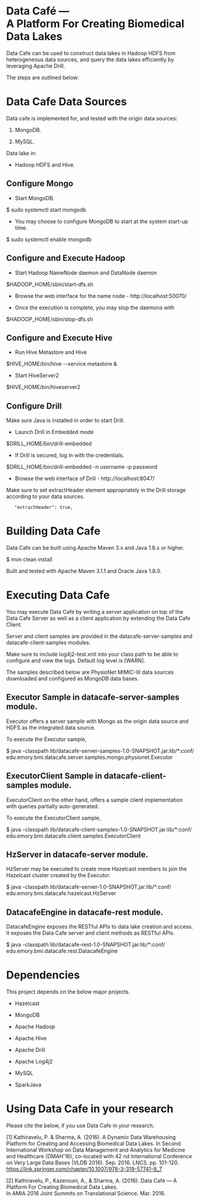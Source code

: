 # Data Café — <br/> A Platform For Creating Biomedical Data Lakes

Data Cafe can be used to construct data lakes in Hadoop HDFS from heterogeneous data sources, and query the data lakes
efficiently by leveraging Apache Drill.

The steps are outlined below:


# Data Cafe Data Sources

Data cafe is implemented for, and tested with the origin data sources:

1. MongoDB.

2. MySQL.


Data lake in:

* Hadoop HDFS and Hive.



## Configure Mongo

* Start MongoDB.

 $ sudo systemctl start mongodb


* You may choose to configure MongoDB to start at the system start-up time.

 $ sudo systemctl enable mongodb



## Configure and Execute Hadoop

* Start Hadoop NameNode daemon and DataNode daemon 

 $HADOOP_HOME/sbin/start-dfs.sh

* Browse the web interface for the name node - http://localhost:50070/

* Once the execution is complete, you may stop the daemons with

 $HADOOP_HOME/sbin/stop-dfs.sh


## Configure and Execute Hive

* Run Hive Metastore and Hive

 $HIVE_HOME/bin/hive --service metastore &

* Start HiveServer2

 $HIVE_HOME/bin/hiveserver2


## Configure Drill

Make sure Java is installed in order to start Drill.

* Launch Drill in Embedded mode 

 $DRILL_HOME/bin/drill-embedded 

* If Drill is secured, log in with the credentials.

 $DRILL_HOME/bin/drill-embedded -n username -p password


* Browse the web interface of Drill - http://localhost:8047/


Make sure to set extractHeader element appropriately in the Drill storage according to your data sources.

       "extractHeader": true,


# Building Data Cafe

Data Cafe can be built using Apache Maven 3.x and Java 1.8.x or higher.

 $ mvn clean install

Built and tested with Apache Maven 3.1.1 and Oracle Java 1.8.0.


# Executing Data Cafe

You may execute Data Cafe by writing a server application on top of the Data Cafe Server as well as a client application
by extending the Data Cafe Client.

Server and client samples are provided in the datacafe-server-samples and datacafe-client-samples modules.

Make sure to include log4j2-test.xml into your class path to be able to configure and view the logs. Default log level is [WARN].

The samples described below are PhysioNet MIMIC-III data sources downloaded and configured as MongoDB data bases.


## Executor Sample in datacafe-server-samples module.

Executor offers a server sample with Mongo as the origin data source and HDFS as the integrated data source. 

To execute the Executor sample,

 $ java -classpath lib/datacafe-server-samples-1.0-SNAPSHOT.jar:lib/*:conf/ edu.emory.bmi.datacafe.server.samples.mongo.physionet.Executor


## ExecutorClient Sample in datacafe-client-samples module.

ExecutorClient on the other hand, offers a sample client implementation with queries partially auto-generated.


To execute the ExecutorClient sample,

 $ java -classpath lib/datacafe-client-samples-1.0-SNAPSHOT.jar:lib/*:conf/ edu.emory.bmi.datacafe.client.samples.ExecutorClient


## HzServer in datacafe-server module.

HzServer may be executed to create more Hazelcast members to join the Hazelcast cluster created by the Executor.

 $ java -classpath lib/datacafe-server-1.0-SNAPSHOT.jar:lib/*:conf/ edu.emory.bmi.datacafe.hazelcast.HzServer


## DatacafeEngine in datacafe-rest module.

DatacafeEngine exposes the RESTful APIs to data lake creation and access. It exposes the Data Cafe server and client
methods as RESTful APIs.

 $ java -classpath lib/datacafe-rest-1.0-SNAPSHOT.jar:lib/*:conf/ edu.emory.bmi.datacafe.rest.DatacafeEngine


# Dependencies

This project depends on the below major projects.

* Hazelcast

* MongoDB

* Apache Hadoop

* Apache Hive

* Apache Drill

* Apache Log4j2

* MySQL

* SparkJava


# Using Data Cafe in your research

Please cite the below, if you use Data Cafe in your research.

 [1] Kathiravelu, P. & Sharma, A. (2016). A Dynamic Data Warehousing Platform for Creating and Accessing
     Biomedical Data Lakes. In Second International Workshop on Data Management and Analytics for Medicine
     and Healthcare (DMAH'16), co-located with 42 nd International Conference on Very Large Data Bases (VLDB
     2016). Sep. 2016. LNCS. pp. 101-120. https://link.springer.com/chapter/10.1007/978-3-319-57741-8_7 

 [2] Kathiravelu, P., Kazerouni, A., & Sharma, A. (2016). Data Café — A Platform For Creating Biomedical Data Lakes.  
     In AMIA 2016 Joint Summits on Translational Science. Mar. 2016.
